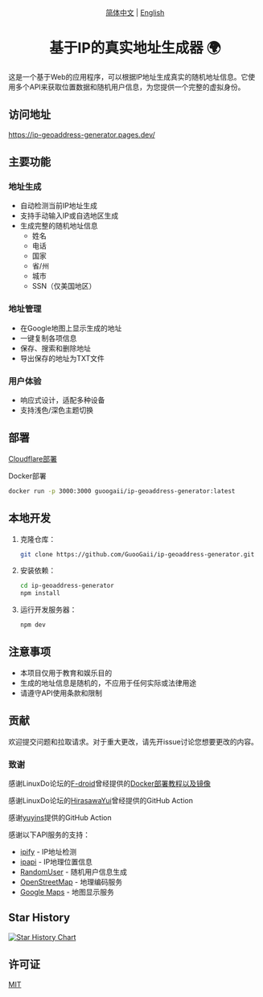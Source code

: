 <div align="center">

[简体中文](README.md) | [English](README_EN.md)

</div>

<div align="center">

# 基于IP的真实地址生成器 🌍

</div>

这是一个基于Web的应用程序，可以根据IP地址生成真实的随机地址信息。它使用多个API来获取位置数据和随机用户信息，为您提供一个完整的虚拟身份。

## 访问地址

https://ip-geoaddress-generator.pages.dev/

## 主要功能

### 地址生成
- 自动检测当前IP地址生成
- 支持手动输入IP或自选地区生成
- 生成完整的随机地址信息
  - 姓名
  - 电话
  - 国家
  - 省/州
  - 城市
  - SSN（仅美国地区）

### 地址管理
- 在Google地图上显示生成的地址
- 一键复制各项信息
- 保存、搜索和删除地址
- 导出保存的地址为TXT文件

### 用户体验
- 响应式设计，适配多种设备
- 支持浅色/深色主题切换

## 部署

[Cloudflare部署](https://github.com/GuooGaii/ip-geoaddress-generator/blob/main/Cloudflare部署教程.md)

Docker部署

```bash
docker run -p 3000:3000 guoogaii/ip-geoaddress-generator:latest
```

## 本地开发

1. 克隆仓库：
   ```bash
   git clone https://github.com/GuooGaii/ip-geoaddress-generator.git
   ```

2. 安装依赖：
   ```bash
   cd ip-geoaddress-generator
   npm install
   ```

3. 运行开发服务器：
   ```bash
   npm dev
   ```

## 注意事项

- 本项目仅用于教育和娱乐目的
- 生成的地址信息是随机的，不应用于任何实际或法律用途
- 请遵守API使用条款和限制

## 贡献

欢迎提交问题和拉取请求。对于重大更改，请先开issue讨论您想要更改的内容。

### 致谢

感谢LinuxDo论坛的[F-droid](https://linux.do/u/F-droid/summary)曾经提供的[Docker部署教程以及镜像](https://linux.do/t/topic/234815)

感谢LinuxDo论坛的[HirasawaYui](https://linux.do/u/HirasawaYui/summary)曾经提供的GitHub Action

感谢[yuyins](https://github.com/houzixiashanxiedaima)提供的GitHub Action

感谢以下API服务的支持：

- [ipify](https://www.ipify.org/) - IP地址检测
- [ipapi](https://ipapi.co/) - IP地理位置信息
- [RandomUser](https://randomuser.me/) - 随机用户信息生成
- [OpenStreetMap](https://www.openstreetmap.org/) - 地理编码服务
- [Google Maps](https://www.google.com/maps) - 地图显示服务

## Star History

[![Star History Chart](https://api.star-history.com/svg?repos=GuooGaii/ip-geoaddress-generator&type=Date)](https://www.star-history.com/#GuooGaii/ip-geoaddress-generator&Date)

## 许可证

[MIT](https://choosealicense.com/licenses/mit/)

